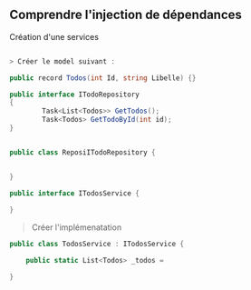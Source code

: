 ## Comprendre l'injection de dépendances

Création d'une services 
```csharp

> Créer le model suivant : 

public record Todos(int Id, string Libelle) {}

public interface ITodoRepository
{
        Task<List<Todos>> GetTodos();
        Task<Todos> GetTodoById(int id);
}


public class ReposiITodoRepository {


}

public interface ITodosService {
    
}
```

> Créer l'implémenatation
```csharp
public class TodosService : ITodosService {

    public static List<Todos> _todos = 

}
```






